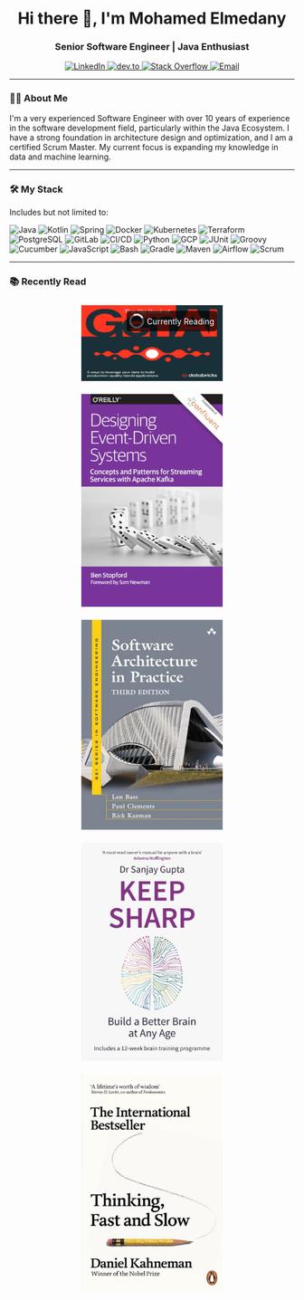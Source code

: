 <style>
.spinner {
  border: 3px solid rgba(255, 255, 255, 0.3);
  border-radius: 50%;
  border-top: 3px solid #ffffff;
  width: 20px;
  height: 20px;
  animation: spin 1s linear infinite;
}

@keyframes spin {
  0% { transform: rotate(0deg); }
  100% { transform: rotate(360deg); }
}
</style>

<h1 style="text-align: center;">Hi there 👋, I'm Mohamed Elmedany</h1>
<h3 style="text-align: center;">Senior Software Engineer | Java Enthusiast</h3>

<p style="text-align: center;">
  <a href="https://www.linkedin.com/in/melmedany/" target="_blank">
    <img src="https://img.shields.io/badge/-LinkedIn-blue?style=flat-square&logo=linkedin" alt="LinkedIn"/>
  </a>
  <a href="https://dev.to/melmedany" target="_blank">
    <img src="https://img.shields.io/badge/-dev.to-0A0A0A?style=flat-square&logo=dev.to" alt="dev.to"/>
  </a>
  <a href="https://stackoverflow.com/users/7881130" target="_blank">
    <img src="https://img.shields.io/badge/-Stack%20Overflow-FE7A16?style=flat-square&logo=stack-overflow" alt="Stack Overflow"/>
  </a>
  <a href="mailto:mo.elmedany@gmail.com" target="_blank">
    <img src="https://img.shields.io/badge/-Email-D14836?style=flat-square&logo=gmail&logoColor=white" alt="Email"/>
  </a>
</p>

---

### 👨‍💻 About Me

I'm a very experienced Software Engineer with over 10 years of experience in the software development field, particularly within the Java Ecosystem. I have a strong foundation in architecture design and optimization, and I am a certified Scrum Master. My current focus is expanding my knowledge in data and machine learning.

---

### 🛠️ My Stack

Includes but not limited to:

![Java](https://img.shields.io/badge/-Java-007396?style=flat-square&logo=java)
![Kotlin](https://img.shields.io/badge/-Kotlin-0095D5?style=flat-square&logo=kotlin)
![Spring](https://img.shields.io/badge/-Spring-6DB33F?style=flat-square&logo=spring)
![Docker](https://img.shields.io/badge/-Docker-2496ED?style=flat-square&logo=docker)
![Kubernetes](https://img.shields.io/badge/-Kubernetes-326CE5?style=flat-square&logo=kubernetes)
![Terraform](https://img.shields.io/badge/-Terraform-623CE4?style=flat-square&logo=terraform)
![PostgreSQL](https://img.shields.io/badge/-PostgreSQL-336791?style=flat-square&logo=postgresql)
![GitLab](https://img.shields.io/badge/-GitLab-FC6D26?style=flat-square&logo=gitlab)
![CI/CD](https://img.shields.io/badge/-CI%2FCD-00ADD8?style=flat-square&logo=continuous-integration)
![Python](https://img.shields.io/badge/-Python-3776AB?style=flat-square&logo=python)
![GCP](https://img.shields.io/badge/-GCP-4285F4?style=flat-square&logo=google-cloud)
![JUnit](https://img.shields.io/badge/-JUnit-25A162?style=flat-square&logo=junit5)
![Groovy](https://img.shields.io/badge/-Groovy-4298B8?style=flat-square&logo=apache-groovy)
![Cucumber](https://img.shields.io/badge/-Cucumber-23D96C?style=flat-square&logo=cucumber)
![JavaScript](https://img.shields.io/badge/-JavaScript-F7DF1E?style=flat-square&logo=javascript)
![Bash](https://img.shields.io/badge/-Bash-4EAA25?style=flat-square&logo=gnu-bash)
![Gradle](https://img.shields.io/badge/-Gradle-02303A?style=flat-square&logo=gradle)
![Maven](https://img.shields.io/badge/-Maven-C71A36?style=flat-square&logo=apache-maven)
![Airflow](https://img.shields.io/badge/-Airflow-017CEE?style=flat-square&logo=apache-airflow)
![Scrum](https://img.shields.io/badge/-Scrum-6DB33F?style=flat-square&logo=scrum)

[//]: # (---)

[//]: # ()
[//]: # (### 📜 Certifications)

[//]: # ()
[//]: # (- Certified Scrum Master &#40;CSM&#41;)

[//]: # (- Oracle Certified Professional, Java SE 11 Developer)

[//]: # (- Google Cloud Professional Data Engineer)

[//]: # (- Docker Certified Associate &#40;DCA&#41;)

[//]: # (- Kubernetes Certified Application Developer &#40;CKAD&#41;)

---

### 📚 Recently Read

<div style="display: flex; justify-content: center; align-items: center; flex-wrap: wrap;">
  <div style="position: relative; margin: 10px; text-align: center;">
    <img src="static/img/1716313051028.png" alt="The Big Book of Generative AI" width="250"/>
    <div style="position: absolute; top: 10px; right: 10px; background-color: rgba(0, 0, 0, 0.7); color: white; padding: 5px; border-radius: 5px; display: flex; align-items: center;">
      <div class="spinner" style="margin-right: 5px;"></div> Currently Reading
    </div>
  </div>
  <div style="margin: 10px;">
    <img src="static/img/39793332.jpg" alt="Designing Event-Driven Systems" width="250"/>
  </div>
  <div style="margin: 10px;">
    <img src="static/img/615FvRR9.jpg" alt="Software Architecture in Practice" width="250"/>
  </div>
  <div style="margin: 10px;">
    <img src="static/img/7771200.jpg" alt="Keep Sharp: Build a Better Brain" width="250"/>
  </div>
  <div style="margin: 10px;">
    <img src="static/img/7811200.jpg" alt="Thinking, Fast and Slow" width="250"/>
  </div>
</div>


